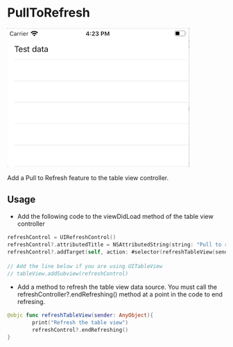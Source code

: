 # PullToRefresh
![](https://github.com/phuhuynh2411/PullToRefresh/blob/master/Pull%20to%20refresh.gif)

Add a Pull to Refresh feature to the table view controller.

## Usage
- Add the following code to the viewDidLoad method of the table view controller
```swift
refreshControl = UIRefreshControl()
refreshControl?.attributedTitle = NSAttributedString(string: "Pull to refresh")
refreshControl?.addTarget(self, action: #selector(refreshTableView(sender:)), for: .valueChanged)

// Add the line below if you are using UITableView
// tableView.addSubview(refreshControl)
```
- Add a method to refresh the table view data source. You must call the refreshController?.endRefreshing() method at a point in the code to end refresing.
```swift
@objc func refreshTableView(sender: AnyObject){
        print("Refresh the table view")
        refreshControl?.endRefreshing()
}
```
        
